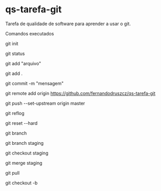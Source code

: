 # qs-tarefa-git
Tarefa de qualidade de software para aprender a usar o git.

Comandos executados

git init

git status

git add "arquivo"

git add .

git commit -m "mensagem"

git remote add origin https://github.com/fernandodruszcz/qs-tarefa-git

git push --set-upstream origin master

git reflog

git reset --hard <id>
  
git branch
  
git branch staging
  
git checkout staging
  
git merge staging
  
git pull
  
git checkout -b <nova-branch> <branch-origem>
